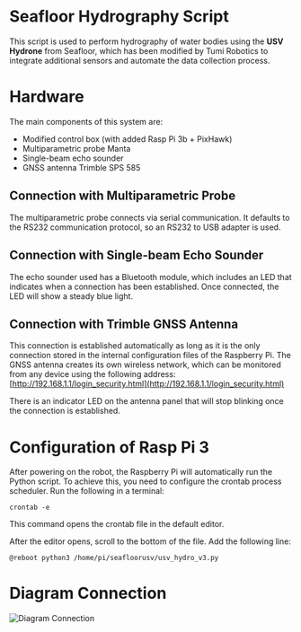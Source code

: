 # Seafloor Hydrography Script
This script is used to perform hydrography of water bodies using the **USV Hydrone** from Seafloor, which has been modified by Tumi Robotics to integrate additional sensors and automate the data collection process.

# Hardware
The main components of this system are:

-   Modified control box (with added Rasp Pi 3b + PixHawk)
-   Multiparametric probe Manta
-   Single-beam echo sounder
-   GNSS antenna Trimble SPS 585

## Connection with Multiparametric Probe

The multiparametric probe connects via serial communication. It defaults to the RS232 communication protocol, so an RS232 to USB adapter is used.

## Connection with Single-beam Echo Sounder

The echo sounder used has a Bluetooth module, which includes an LED that indicates when a connection has been established. Once connected, the LED will show a steady blue light.

## Connection with Trimble GNSS Antenna

This connection is established automatically as long as it is the only connection stored in the internal configuration files of the Raspberry Pi. The GNSS antenna creates its own wireless network, which can be monitored from any device using the following address: [http://192.168.1.1/login_security.html](http://192.168.1.1/login_security.html)

There is an indicator LED on the antenna panel that will stop blinking once the connection is established.

# Configuration of Rasp Pi 3


After powering on the robot, the Raspberry Pi will automatically run the Python script. To achieve this, you need to configure the crontab process scheduler. Run the following in a terminal:

`crontab -e` 

This command opens the crontab file in the default editor.

After the editor opens, scroll to the bottom of the file. Add the following line:

`@reboot python3 /home/pi/seafloorusv/usv_hydro_v3.py`

# Diagram Connection

![Diagram Connection](URL_de_la_imagen)  
